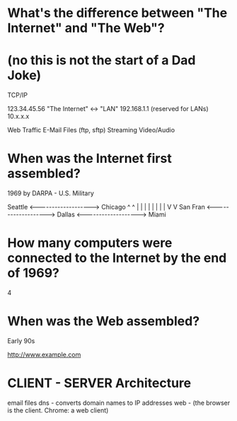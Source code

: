 # What's the difference between "The Internet" and "The Web"?
# (no this is not the start of a Dad Joke)

TCP/IP 

123.34.45.56 "The Internet" <-> "LAN" 192.168.1.1 (reserved for LANs) 10.x.x.x 

Web Traffic
E-Mail
Files (ftp, sftp)
Streaming Video/Audio


# When was the Internet first assembled?
1969
by
DARPA - U.S. Military


Seattle    <-------------------> Chicago
^                                  ^
|                                  |
|                                  |
|                                  |
|                                  |
V                                  V
San Fran <------------------->  Dallas  <-------------------> Miami



# How many computers were connected to the Internet by the end of 1969?
4

# When was the Web assembled?
Early 90s

http://www.example.com 

# CLIENT - SERVER Architecture
email
files
dns - converts domain names to IP addresses
web - (the browser is the client. Chrome: a web client)